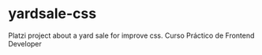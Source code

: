 # yardsale-css
Platzi project about a yard sale for improve css. Curso Práctico de Frontend Developer
